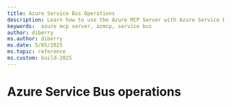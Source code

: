 ```yaml
---
title: Azure Service Bus Operations
description: Learn how to use the Azure MCP Server with Azure Service Bus.
keywords:  azure mcp server, azmcp, service bus
author: diberry
ms.author: diberry
ms.date: 5/05/2025
ms.topic: reference
ms.custom: build-2025
---
```

<!-- This is the proposed command article template for the Azure MCP Server documentation -->
<!-- H1 will be <SERVICE-NAME> operations -->
# Azure Service Bus operations
